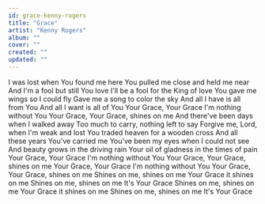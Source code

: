 ```yaml
---
id: grace-kenny-rogers
title: "Grace"
artist: "Kenny Rogers"
album: ""
cover: ""
created: ""
updated: ""
---
```


I was lost when You found me here
You pulled me close and held me near
And I'm a fool but still You love
I'll be a fool for the King of love
You gave me wings so I could fly
Gave me a song to color the sky
And all I have is all from You
And all I want is all of You
Your Grace, Your Grace
I'm nothing without You
Your Grace, Your Grace, shines on me
And there've been days when I walked away
Too much to carry, nothing left to say
Forgive me, Lord, when I'm weak and lost
You traded heaven for a wooden cross
And all these years You've carried me
You've been my eyes when I could not see
And beauty grows in the driving rain
Your oil of gladness in the times of pain
Your Grace, Your Grace
I'm nothing without You
Your Grace, Your Grace, shines on me
Your Grace, Your Grace
I'm nothing without You
Your Grace, Your Grace, shines on me
Shines on me, shines on me
Your Grace it shines on me
Shines on me, shines on me
It's Your Grace
Shines on me, shines on me
Your Grace it shines on me
Shines on me, shines on me
It's Your Grace
